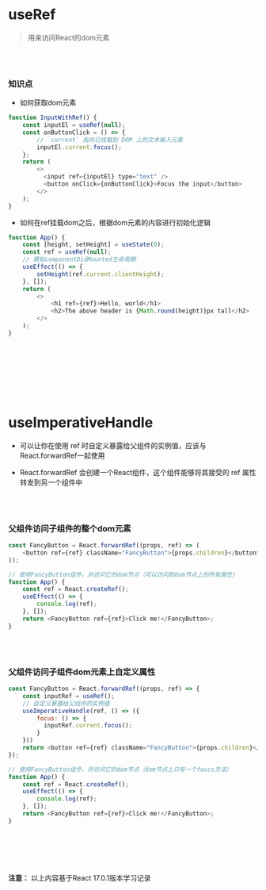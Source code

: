 # useRef

> 用来访问React的dom元素

<br></br>


### 知识点

- 如何获取dom元素

```javascript
function InputWithRef() {
    const inputEl = useRef(null);
    const onButtonClick = () => {
        // `current` 指向已挂载到 DOM 上的文本输入元素
        inputEl.current.focus();
    };
    return (
        <>
          <input ref={inputEl} type="text" />
          <button onClick={onButtonClick}>Focus the input</button>
        </>
    );
}
```

- 如何在ref挂载dom之后，根据dom元素的内容进行初始化逻辑

```javascript
function App() {
    const [height, setHeight] = useState(0);
    const ref = useRef(null);
    // 模拟componentDidMounted生命周期
    useEffect(() => {
        setHeight(ref.current.clientHeight);
    }, []);
    return (
        <>
            <h1 ref={ref}>Hello, world</h1>
            <h2>The above header is {Math.round(height)}px tall</h2>
        </>
    );
}
```


<br></br>
<br></br>
<br></br>



# useImperativeHandle

- 可以让你在使用 ref 时自定义暴露给父组件的实例值，应该与React.forwardRef一起使用

- React.forwardRef 会创建一个React组件，这个组件能够将其接受的 ref 属性转发到另一个组件中

<br></br>


### 父组件访问子组件的整个dom元素

```javascript
const FancyButton = React.forwardRef((props, ref) => (
    <button ref={ref} className="FancyButton">{props.children}</button>
));

// 使用FancyButton组件，并访问它的dom节点（可以访问到dom节点上的所有属性）
function App() {
    const ref = React.createRef();
    useEffect(() => {
        console.log(ref);
    }, []);
    return <FancyButton ref={ref}>Click me!</FancyButton>;
}
```

<br></br>

### 父组件访问子组件dom元素上自定义属性

```javascript
const FancyButton = React.forwardRef((props, ref) => {
    const inputRef = useRef();
    // 自定义暴露给父组件的实例值
    useImperativeHandle(ref, () => ({
        focus: () => {
          inputRef.current.focus();
        }
    }))
    return <button ref={ref} className="FancyButton">{props.children}</button>
});

// 使用FancyButton组件，并访问它的dom节点（dom节点上只有一个foucs方法）
function App() {
    const ref = React.createRef();
    useEffect(() => {
        console.log(ref);
    }, []);
    return <FancyButton ref={ref}>Click me!</FancyButton>;
}
```

<br></br>
<br></br>

**注意：** 以上内容基于React 17.0.1版本学习记录

